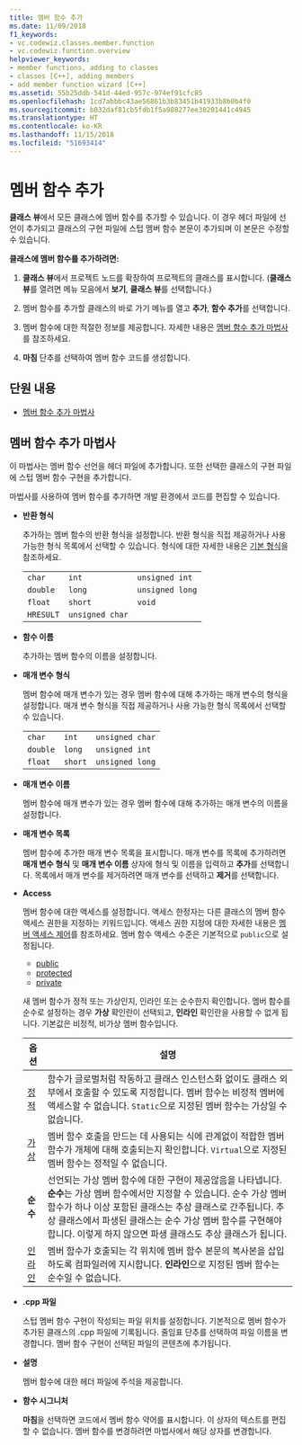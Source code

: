 ```yaml
---
title: 멤버 함수 추가
ms.date: 11/09/2018
f1_keywords:
- vc.codewiz.classes.member.function
- vc.codewiz.function.overview
helpviewer_keywords:
- member functions, adding to classes
- classes [C++], adding members
- add member function wizard [C++]
ms.assetid: 55b25ddb-541d-44ed-957c-974ef91cfc85
ms.openlocfilehash: 1cd7abbbc43ae56861b3b83451b41933b8b0b4f0
ms.sourcegitcommit: b032daf81cb5fdb1f5a988277ee30201441c4945
ms.translationtype: HT
ms.contentlocale: ko-KR
ms.lasthandoff: 11/15/2018
ms.locfileid: "51693414"
---
```

# <a name="add-a-member-function"></a>멤버 함수 추가

**클래스 뷰**에서 모든 클래스에 멤버 함수를 추가할 수 있습니다. 이 경우 헤더 파일에 선언이 추가되고 클래스의 구현 파일에 스텁 멤버 함수 본문이 추가되며 이 본문은 수정할 수 있습니다.

**클래스에 멤버 함수를 추가하려면:**

1. **클래스 뷰**에서 프로젝트 노드를 확장하여 프로젝트의 클래스를 표시합니다. (**클래스 뷰**를 열려면 메뉴 모음에서 **보기**, **클래스 뷰**를 선택합니다.)

1. 멤버 함수를 추가할 클래스의 바로 가기 메뉴를 열고 **추가**, **함수 추가**를 선택합니다.

1. 멤버 함수에 대한 적절한 정보를 제공합니다. 자세한 내용은 [멤버 함수 추가 마법사](#add-member-function-wizard)를 참조하세요.

1. **마침** 단추를 선택하여 멤버 함수 코드를 생성합니다.

## <a name="in-this-section"></a>단원 내용

- [멤버 함수 추가 마법사](#add-member-function-wizard)

## <a name="add-member-function-wizard"></a>멤버 함수 추가 마법사

이 마법사는 멤버 함수 선언을 헤더 파일에 추가합니다. 또한 선택한 클래스의 구현 파일에 스텁 멤버 함수 구현을 추가합니다.

마법사를 사용하여 멤버 함수를 추가하면 개발 환경에서 코드를 편집할 수 있습니다.

- **반환 형식**

  추가하는 멤버 함수의 반환 형식을 설정합니다. 반환 형식을 직접 제공하거나 사용 가능한 형식 목록에서 선택할 수 있습니다. 형식에 대한 자세한 내용은 [기본 형식](../cpp/fundamental-types-cpp.md)을 참조하세요.

  | | | |
  |---|---|---|
  | `char` | `int` | `unsigned int` |
  | `double` | `long` | `unsigned long` |
  | `float` | `short` | `void` |
  | `HRESULT` | `unsigned char` | |

- **함수 이름**

  추가하는 멤버 함수의 이름을 설정합니다.

- **매개 변수 형식**

  멤버 함수에 매개 변수가 있는 경우 멤버 함수에 대해 추가하는 매개 변수의 형식을 설정합니다. 매개 변수 형식을 직접 제공하거나 사용 가능한 형식 목록에서 선택할 수 있습니다.

  | | | |
  |---|---|---|
  | `char` | `int` | `unsigned char` |
  | `double` | `long` | `unsigned int` |
  | `float` | `short` | `unsigned long` |

- **매개 변수 이름**

  멤버 함수에 매개 변수가 있는 경우 멤버 함수에 대해 추가하는 매개 변수의 이름을 설정합니다.

- **매개 변수 목록**

  멤버 함수에 추가한 매개 변수 목록을 표시합니다. 매개 변수를 목록에 추가하려면 **매개 변수 형식** 및 **매개 변수 이름** 상자에 형식 및 이름을 입력하고 **추가**를 선택합니다. 목록에서 매개 변수를 제거하려면 매개 변수를 선택하고 **제거**를 선택합니다.

- **Access**

  멤버 함수에 대한 액세스를 설정합니다. 액세스 한정자는 다른 클래스의 멤버 함수 액세스 권한을 지정하는 키워드입니다. 액세스 권한 지정에 대한 자세한 내용은 [멤버 액세스 제어](../cpp/member-access-control-cpp.md)를 참조하세요. 멤버 함수 액세스 수준은 기본적으로 `public`으로 설정됩니다.

  - [public](../cpp/public-cpp.md)
  - [protected](../cpp/protected-cpp.md)
  - [private](../cpp/private-cpp.md)

  새 멤버 함수가 정적 또는 가상인지, 인라인 또는 순수한지 확인합니다. 멤버 함수를 순수로 설정하는 경우 **가상** 확인란이 선택되고, **인라인** 확인란을 사용할 수 없게 됩니다. 기본값은 비정적, 비가상 멤버 함수입니다.

  | 옵션 | 설명 |
  |--------|-------------|
  | [정적](../cpp/storage-classes-cpp.md) |  함수가 글로벌처럼 작동하고 클래스 인스턴스화 없이도 클래스 외부에서 호출할 수 있도록 지정합니다. 멤버 함수는 비정적 멤버에 액세스할 수 없습니다. `Static`으로 지정된 멤버 함수는 가상일 수 없습니다. |
  | [가상](../cpp/virtual-cpp.md) | 멤버 함수 호출을 만드는 데 사용되는 식에 관계없이 적합한 멤버 함수가 개체에 대해 호출되는지 확인합니다. `Virtual`으로 지정된 멤버 함수는 정적일 수 없습니다. |
  | **순수** | 선언되는 가상 멤버 함수에 대한 구현이 제공않음을 나타냅니다. **순수**는 가상 멤버 함수에서만 지정할 수 있습니다. 순수 가상 멤버 함수가 하나 이상 포함된 클래스는 추상 클래스로 간주됩니다. 추상 클래스에서 파생된 클래스는 순수 가상 멤버 함수를 구현해야 합니다. 이렇게 하지 않으면 파생 클래스도 추상 클래스가 됩니다. |
  | [인라인](../cpp/inline-functions-cpp.md) | 멤버 함수가 호출되는 각 위치에 멤버 함수 본문의 복사본을 삽입하도록 컴파일러에 지시합니다. **인라인**으로 지정된 멤버 함수는 순수일 수 없습니다. |

- **.cpp 파일**

  스텁 멤버 함수 구현이 작성되는 파일 위치를 설정합니다. 기본적으로 멤버 함수가 추가된 클래스의 .cpp 파일에 기록됩니다. 줄임표 단추를 선택하여 파일 이름을 변경합니다. 멤버 함수 구현이 선택된 파일의 콘텐츠에 추가됩니다.

- **설명**

  멤버 함수에 대한 헤더 파일에 주석을 제공합니다.

- **함수 시그니처**

  **마침**을 선택하면 코드에서 멤버 함수 약어를 표시합니다. 이 상자의 텍스트를 편집할 수 없습니다. 멤버 함수를 변경하려면 마법사에서 해당 상자를 변경합니다.
